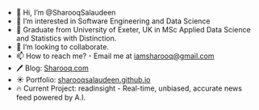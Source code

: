 - 👋 Hi, I’m @SharooqSalaudeen
- 👀 I’m interested in Software Engineering and Data Science
- 🌱 Graduate from University of Exeter, UK in MSc Applied Data Science and Statistics with Distinction.
- 💞️ I’m looking to collaborate.
- 📫 How to reach me? - Email me at iamsharooq@gmail.com
- 🖊️ Blog: [Sharooq.com](https://www.sharooq.com)
- ☀️ Portfolio: [sharooqsalaudeen.github.io](https://sharooqsalaudeen.github.io)
- 🔥 Current Project: readinsight - Real-time, unbiased, accurate news feed powered by A.I.

<!---
SharooqSalaudeen/SharooqSalaudeen is a ✨ special ✨ repository because its `README.md` (this file) appears on your GitHub profile.
You can click the Preview link to take a look at your changes.
--->

